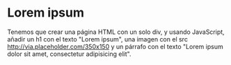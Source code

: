 # Lorem ipsum

Tenemos que crear una página HTML con un solo div, y usando JavaScript, añadir un h1 con el texto "Lorem ipsum", una imagen con el src http://via.placeholder.com/350x150 y un párrafo con el texto "Lorem ipsum dolor sit amet, consectetur adipisicing elit".
